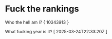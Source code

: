 # Fuck the rankings

Who the hell am I?
{ 10343913 }

What fucking year is it?
[ 2025-03-24T22:33:20Z ]
